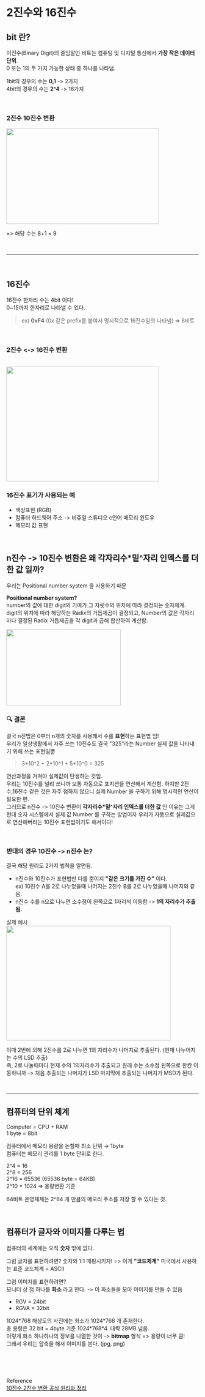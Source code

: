 # 2진수와 16진수

## bit 란?

이진수(Binary Digit)의 줄임말인 비트는 컴퓨팅 및 디지털 통신에서 **가장 작은 데이터 단위**.  
0 또는 1의 두 가지 가능한 상태 중 하나를 나타냄.

1bit의 경우의 수는 **0,1** -> 2가지  
4bit의 경우의 수는 **2^4** -> 16가지

</br>

### **2진수 10진수 변환**

<img src="https://user-images.githubusercontent.com/78072370/232103116-d1f901df-b25d-40e8-8f53-fa2b4800c51e.png" width="400" height="250">

=> 해당 수는 8+1 = 9

</br>

---

</br>

## 16진수

16진수 한자리 수는 4bit 이다!  
0~15까지 한자리로 나타낼 수 있다.

> ex) **0xF4** (0x 같은 prefix를 붙여서 명시적으로 16진수임의 나타냄) => 8비트

</br>

### **2진수 <-> 16진수 변환**

</br>

<img src="https://user-images.githubusercontent.com/78072370/232104342-acdf2423-514f-4b42-a69f-94a1e98b7c24.png" width="400" height="300">

### 16진수 표기가 사용되는 예

- 색상표현 (RGB)
- 컴퓨터 하드웨어 주소 -> 비쥬얼 스튜디오 c언어 메모리 윈도우
- 메모리 값 표현

</br>

## n진수 -> 10진수 변환은 왜 **각자리수\*밑^자리 인덱스를 더한 값** 일까?

우리는 Positional number system 을 사용하기 때문

**Positional number system?**  
number의 값에 대한 digit의 기여가 그 자릿수의 위치에 따라 결정되는 숫자체계.  
digit의 위치에 따라 해당하는 Radix의 거듭제곱이 결정되고, Number의 값은 각자리마다 결정된 Radix 거듭제곱을 각 digit과 곱해 합산하여 계산함.

<img src="https://user-images.githubusercontent.com/78072370/232185482-94e90dd9-4a9a-4ca0-aa95-bd225872b9e1.png" width="300" height="200">

<br/>

### 🔍 결론

결국 n진법은 0부터 n개의 숫자를 사용해서 수를 **표현**하는 표현법 임!  
우리가 일상생활에서 자주 쓰는 10진수도 결국 "325"라는 Number 실제 값을 나타내기 위해 쓰는 표현일뿐

> 3\*10^2 + 2\*10^1 + 5\*10^0 = 325

연산과정을 거쳐야 실제값이 탄생하는 것임.  
우리는 10진수를 널리 쓰니까 보통 자동으로 포지션을 연산해서 계산함. 하지만 2진수,16진수 같은 것은 자주 접하지 않으니 실제 Number 을 구하기 위해 명시적인 연산이 필요한 편.  
그러므로 n진수 -> 10진수 변환이 ****각자리수\*밑^자리 인덱스를 더한 값**** 인 이유는 그게 현대 숫자 시스템에서 실제 값 Number 를 구하는 방법이자 우리가 자동으로 실제값으로 연산해버리는 10진수 표현법이기도 해서이다!

</br>

### 반대의 경우 10진수 -> n진수 는?

결국 해당 원리도 2가지 법칙을 알면됨.

- n진수와 10진수가 표현법만 다를 뿐이지 **"같은 크기를 가진 수"** 이다.  
  ex) 10진수 A를 2로 나누었을때 나머지는 2진수 B를 2로 나누었을때 나머지와 같음.
- n진수 수를 n으로 나누면 소수점이 왼쪽으로 1자리씩 이동함
  -> **1의 자리수가 추출 됨.**

실제 예시  
<img src="https://user-images.githubusercontent.com/78072370/232202590-dd7b7582-113b-4ee5-99a4-6df819a164d0.png" width="430" height="300">

이때 2번에 의해 2진수를 2로 나누면 1의 자리수가 나머지로 추출된다. (현재 나누어지는 수의 LSD 추출)  
즉, 2로 나눌때마다 현재 수의 1의자리수가 추출되고 원래 수는 소수점 왼쪽으로 한칸 이동하니까 -> 처음 추출되는 나머지가 LSD 마지막에 추출되는 나머지가 MSD가 된다.

</br>

---

## 컴퓨터의 단위 체계

Computer = CPU + RAM  
1 byte = 8bit

컴퓨터에서 메모리 용량을 논할때 최소 단위 → 1byte  
컴퓨터는 메모리 관리를 1 byte 단위로 한다.

2^4 = 16  
2^8 = 256  
2^16 = 65536 (65536 byte = 64KB)  
2^10 = 1024 ⇒ 용량변환 기준

64비트 운영체제는 2^64 개 만큼의 메모리 주소를 저장 할 수 있다는 것.

</br>

## 컴퓨터가 글자와 이미지를 다루는 법

컴퓨터의 세계에는 오직 **숫자** 밖에 없다.

그럼 글자를 표현하려면? 숫자와 1:1 매핑시키자! => 이게 **"코드체계"**
미국에서 사용하는 표준 코드체계 = ASCII

그럼 이미지를 표현하려면?  
모니터 상 점 하나를 **화소** 라고 한다. -> 이 화소들을 모아 이미지를 만들 수 있음

- RGV = 24bit
- RGVA = 32bit

1024\*768 해상도의 사진에는 화소가 1024\*768 개 존재한다.  
총 용량은 32 bit = 4byte 기준 1024\*768\*4. 대략 28MB 넘음.  
이렇게 화소 하나하나의 정보를 나열한 것이 -> **bitmap** 형식 => 용량이 너무 큼!  
그래서 우리는 압축을 해서 이미지를 본다. (jpg, png)

</br>

</br>

</br>

Reference  
[10진수 2진수 변환 공식 원리와 정리](https://thrillfighter.tistory.com/519)
